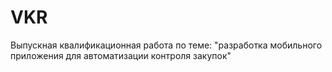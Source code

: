 # VKR

Выпускная квалификационная работа по теме: "разработка мобильного приложения для автоматизации контроля закупок"


